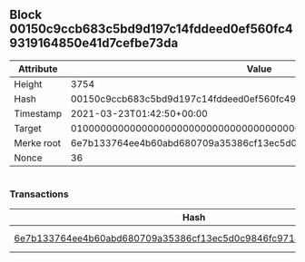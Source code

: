 ## Block 00150c9ccb683c5bd9d197c14fddeed0ef560fc49319164850e41d7cefbe73da

Attribute | Value
--- | ---
Height | 3754
Hash | 00150c9ccb683c5bd9d197c14fddeed0ef560fc49319164850e41d7cefbe73da
Timestamp | 2021-03-23T01:42:50+00:00
Target | 0100000000000000000000000000000000000000000000000000000000000000
Merke root | 6e7b133764ee4b60abd680709a35386cf13ec5d0c9846fc9714d5598cc6e46a2
Nonce | 36

```

```

### Transactions

Hash | Amount
--- | ---
[6e7b133764ee4b60abd680709a35386cf13ec5d0c9846fc9714d5598cc6e46a2](6e7b133764ee4b60abd680709a35386cf13ec5d0c9846fc9714d5598cc6e46a2.md) | 10.00000000 SKEPTI 
